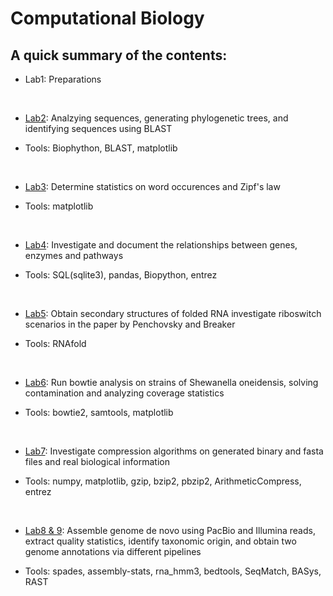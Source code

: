 # Computational Biology

## A quick summary of the contents:

* Lab1: Preparations
<br>

* [Lab2](Lab2): Analzying sequences, generating	phylogenetic trees, and identifying sequences using BLAST

* Tools: Biophython, BLAST, matplotlib
<br>

* [Lab3](Lab3): Determine statistics on word occurences and Zipf's law

* Tools: matplotlib
<br>

* [Lab4](Lab4): Investigate and document the relationships between genes, enzymes and pathways

* Tools: SQL(sqlite3), pandas, Biopython, entrez
<br>

* [Lab5](Lab5): Obtain secondary structures of folded RNA investigate riboswitch scenarios in the paper by Penchovsky and Breaker

* Tools: RNAfold
<br>

* [Lab6](Lab6): Run bowtie analysis on strains of Shewanella oneidensis, solving contamination and analyzing coverage statistics

* Tools: bowtie2, samtools, matplotlib
<br>

* [Lab7](Lab7): Investigate compression algorithms on generated binary and fasta files and real biological information

* Tools: numpy, matplotlib, gzip, bzip2, pbzip2, ArithmeticCompress, entrez
<br>

* [Lab8 & 9](Lab8): Assemble genome de novo using PacBio and Illumina reads, extract quality statistics, identify taxonomic origin, and obtain two genome annotations via different pipelines

* Tools: spades, assembly-stats, rna_hmm3, bedtools, SeqMatch, BASys, RAST
